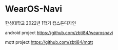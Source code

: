 # WearOS-Navi
한성대학교 2022년 1학기 캡스톤디자인

android project
https://github.com/zbti84/wearosnavi

mqtt project
https://github.com/zbti84/mqtt

